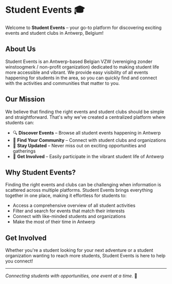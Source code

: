 # Student Events 🎓

Welcome to **Student Events** – your go-to platform for discovering exciting events and student clubs in Antwerp, Belgium!

## About Us

Student Events is an Antwerp-based Belgian VZW (vereniging zonder winstoogmerk / non-profit organization) dedicated to making student life more accessible and vibrant. We provide easy visibility of all events happening for students in the area, so you can quickly find and connect with the activities and communities that matter to you.

## Our Mission

We believe that finding the right events and student clubs should be simple and straightforward. That's why we've created a centralized platform where students can:

- 🔍 **Discover Events** – Browse all student events happening in Antwerp
- 🎉 **Find Your Community** – Connect with student clubs and organizations
- 📅 **Stay Updated** – Never miss out on exciting opportunities and gatherings
- 🤝 **Get Involved** – Easily participate in the vibrant student life of Antwerp

## Why Student Events?

Finding the right events and clubs can be challenging when information is scattered across multiple platforms. Student Events brings everything together in one place, making it effortless for students to:

- Access a comprehensive overview of all student activities
- Filter and search for events that match their interests
- Connect with like-minded students and organizations
- Make the most of their time in Antwerp

## Get Involved

Whether you're a student looking for your next adventure or a student organization wanting to reach more students, Student Events is here to help you connect!

---

*Connecting students with opportunities, one event at a time.* 🎊